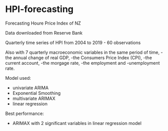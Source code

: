 # HPI-forecasting
Forecasting Houre Price Index of NZ

Data downloaded from Reserve Bank 

Quarterly time series of HPI from 2004 to 2019 - 60 observations

Also with 7 quarterly macroeconomic variables in the same period of time, 
-the annual change of real GDP, 
-the Consumers Price Index (CPI), 
-the current account, 
-the morgage rate, 
-the employment and 
-unemployment rate. 

Model used:
- univariate ARIMA
- Exponential Smoothing
- multivariate ARIMAX
- linear regression

Best performance:
- ARIMAX with 2 significant variables in linear regression model

